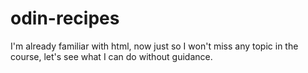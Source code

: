 # odin-recipes

I'm already familiar with html, now just so I won't miss any topic in the course, let's see what I can do without guidance.